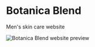 # Botanica Blend
Men's skin care website

![Botanica Blend website preview](https://github.com/user-attachments/assets/265fa735-bc31-484b-abc3-ceeb1e031ca4)
